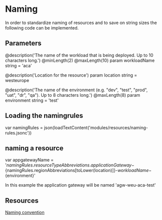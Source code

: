 # Naming
In order to standardize naming of resources and to save on string sizes the following code can be implemented.

## Parameters
@description('The name of the workload that is being deployed. Up to 10 characters long.')
@minLength(2)
@maxLength(10)
param workloadName string = 'aca'

@description('Location for the resource')
param location string = westeurope

@description('The name of the environment (e.g. "dev", "test", "prod", "uat", "dr", "qa"). Up to 8 characters long.')
@maxLength(8)
param environment string = 'test'

## Loading the namingrules
var namingRules = json(loadTextContent('modules/resources/naming-rules.jsonc'))

## naming a resource
var appgatewayName = '${namingRules.resourceTypeAbbreviations.applicationGateway}-${namingRules.regionAbbreviations[toLower(location)]}-${workloadName}-${environment}'

In this example the application gateway will be named 'agw-weu-aca-test'

## Resources
[Naming convention](/code/01%20-%20Modules/resources/naming.jsonc)

